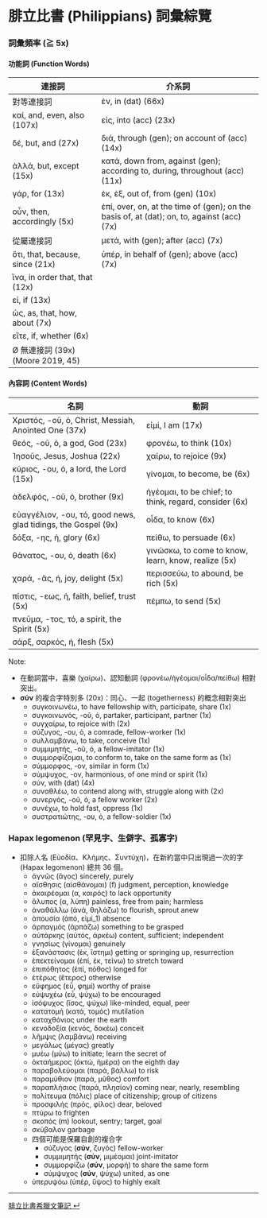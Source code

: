 # 腓立比書 (Philippians) 詞彙綜覽

### 詞彙頻率 (≧ 5x)
 
 #### 功能詞 (Function Words)

| 連接詞                             | 介系詞                                                                                        |
|---------------------------------|--------------------------------------------------------------------------------------------|
| 對等連接詞                           | ἐν, in (dat) (66x)                                                                         |
| καί, and, even, also (107x)     | εἰς, into (acc) (23x)                                                                      |
| δέ, but, and (27x)              | διά, through (gen); on account of (acc) (14x)                                              |
| ἀλλά, but, except (15x)         | κατά, down from, against (gen); according to, during, throughout (acc) (11x)               |
| γάρ, for (13x)                  | ἐκ, ἐξ, out of, from (gen) (10x)                                                           |
| οὖν, then, accordingly (5x)     | ἐπί, over, on, at the time of (gen); on the basis of, at (dat); on, to, against (acc) (7x) |
| 從屬連接詞                           | μετά, with (gen); after (acc) (7x)                                                         |
| ὅτι, that, because, since (21x) | ὑπέρ, in behalf of (gen); above (acc) (7x)                                                 |
| ἵνα, in order that, that (12x)  |                                                                                            |
| εἰ, if (13x)                    |                                                                                            |
| ὡς, as, that, how, about (7x)   |                                                                                            |
| εἴτε, if, whether (6x)          |                                                                                            |
| Ø 無連接詞 (39x) (Moore 2019, 45)   | |



 #### 內容詞 (Content Words)

| 名詞                                                            | 動詞 |
|---------------------------------------------------------------|-------------------------------------------------------|
| Χριστός, -οῦ, ὁ, Christ, Messiah, Anointed One (37x)          | εἰμί, I am (17x)                                      |
| θεός, -οῦ, ὁ, a god, God (23x)                                | φρονέω, to think (10x)                                |
| Ἰησοῦς, Jesus, Joshua (22x)                                   | χαίρω, to rejoice (9x)                                |
| κύριος, -ου, ὁ, a lord, the Lord (15x)                        | γίνομαι, to become, be (6x)                           |
| ἀδελφός, -οῦ, ὁ, brother (9x)                                 | ἡγέομαι, to be chief; to think, regard, consider (6x) |
| εὐαγγέλιον, -ου, τό, good news, glad tidings, the Gospel (9x) | οἶδα, to know (6x)                                    |
| δόξα, -ης, ἡ, glory (6x)                                      | πείθω, to persuade (6x)                               |
| θάνατος, -ου, ὁ, death (6x)                                   | γινώσκω, to come to know, learn, know, realize (5x)   |
| χαρά, -ᾶς, ἡ, joy, delight (5x)                               | περισσεύω, to abound, be rich (5x)                    |
| πίστις, -εως, ἡ, faith, belief, trust (5x)                    | πέμπω, to send (5x)                                   |
| πνεῦμα, -τος, τό, a spirit, the Spirit (5x)                   |                                                       |
| σάρξ, σαρκός, ἡ, flesh (5x)                                    | |

Note: 
- 在動詞當中，喜樂 (χαίρω)、認知動詞 (φρονέω/ἡγέομαι/οἶδα/πείθω) 相對突出。
- <strong>σύν</strong> 的複合字特別多 (20x)：同心、一起 (togetherness) 的概念相對突出
	- συγκοινωνέω, to have fellowship with, participate, share (1x)
	- συγκοινωνός, -οῦ, ὁ, partaker, participant, partner (1x)
	- συγχαίρω, to rejoice with (2x)
	- σύζυγος, -ου, ὁ, a comrade, fellow-worker (1x)
	- συλλαμβάνω, to take, conceive (1x)
	- συμμιμητής, -οῦ, ὁ, a fellow-imitator (1x)
	- συμμορφίζομαι, to conform to, take on the same form as (1x)
	- σύμμορφος, -ον, similar in form (1x)
	- σύμψυχος, -ον, harmonious, of one mind or spirit (1x)
	- σύν, with (dat) (4x)
	- συναθλέω, to contend along with, struggle along with (2x)
	- συνεργός, -οῦ, ὁ, a fellow worker (2x)
	- συνέχω, to hold fast, oppress (1x)
	- συστρατιώτης, -ου, ὁ, a fellow-soldier (1x)


### Hapax legomenon (罕見字、生僻字、孤寡字)

- 扣除人名 (Εὐοδία、Κλήμης、Συντύχη)，在新約當中只出現過一次的字 (Hapax legomenon) 總共 36 個。
	- ἁγνῶς	(ἅγος)	sincerely, purely
	- αἴσθησις	(αἰσθάνομαι)	(f) judgment, perception, knowledge
	- ἀκαιρέομαι	(α, καιρός)	to lack opportunity
	- ἄλυπος	(α, λύπη)	painless, free from pain; harmless
	- ἀναθάλλω	(ἀνά, θηλάζω)	to flourish, sprout anew
	- ἀπουσία	(ἀπό, εἰμί_1)	absence
	- ἁρπαγμός	(ἁρπάζω)	something to be grasped
	- αὐτάρκης	(αὐτός, ἀρκέω)	content, sufficient; independent
	- γνησίως	(γίνομαι)	genuinely
	- ἐξανάστασις	(ἐκ, ἵστημι)	getting or springing up, resurrection
	- ἐπεκτείνομαι	(ἐπί, ἐκ, τείνω)	to stretch toward
	- ἐπιπόθητος	(ἐπί, πόθος)	longed for
	- ἑτέρως	(ἕτερος)	otherwise
	- εὔφημος	(εὖ, φημί)	worthy of praise
	- εὐψυχέω	(εὖ, ψύχω)	to be encouraged
	- ἰσόψυχος	(ἴσος, ψύχω)	like-minded, equal, peer
	- κατατομή	(κατά, τομός)	mutilation
	- καταχθόνιος	under the earth
	- κενοδοξία	(κενός, δοκέω)	conceit
	- λῆμψις	(λαμβάνω)	receiving
	- μεγάλως	(μέγας)	greatly
	- μυέω	(μύω)	to initiate; learn the secret of
	- ὀκταήμερος	(ὀκτώ, ἡμέρα)	on the eighth day
	- παραβολεύομαι	(παρά, βάλλω)	to risk
	- παραμύθιον	(παρά, μῦθος)	comfort
	- παραπλήσιος	(παρά, πλησίον)	coming near, nearly, resembling
	- πολίτευμα	(πόλις)	place of citizenship; group of citizens
	- προσφιλής	(πρός, φίλος)	dear, beloved
	- πτύρω	to frighten
	- σκοπός	(m) lookout, sentry; target, goal
	- σκύβαλον	garbage
	- 四個可能是保羅自創的複合字
		- σύζυγος	(<strong>σύν</strong>, ζυγός)	fellow-worker
		- συμμιμητής	(<strong>σύν</strong>, μιμέομαι)	joint-imitator
		- συμμορφίζω	(<strong>σύν</strong>, μορφή)	to share the same form
		- σύμψυχος	(<strong>σύν</strong>, ψύχω)	united, as one
	- ὑπερυψόω	(ὑπέρ, ὕψος)	to highly exalt



---
[腓立比書希臘文筆記  ↵](../50-Philippians/Philippians-Notes.md)
